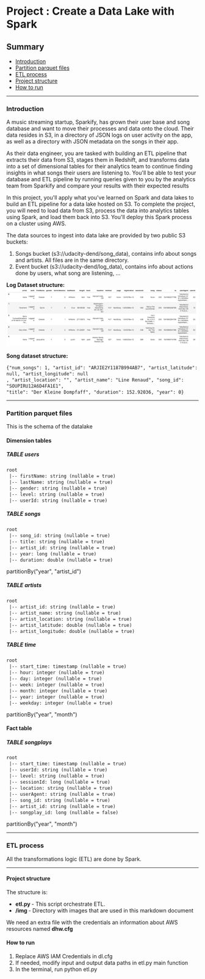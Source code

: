 # Project : Create a Data Lake with Spark

## Summary
* [Introduction](#Introduction)
* [Partition parquet files](#Partition-parquet-files)
* [ETL process](#ETL-process)
* [Project structure](#Project-structure)
* [How to run](#How-to-run)


--------------------------------------------

### Introduction


A music streaming startup, Sparkify, has grown their user base and song database and want 
to move their processes and data onto the cloud. Their data resides in S3, in a directory 
of JSON logs on user activity on the app, as well as a directory with JSON metadata 
on the songs in their app.

As their data engineer, you are tasked with building an ETL pipeline that extracts 
their data from S3, stages them in Redshift, and transforms data into a set of 
dimensional tables for their analytics team to continue finding insights in what songs 
their users are listening to. You'll be able to test your database and ETL pipeline 
by running queries given to you by the analytics team from Sparkify and compare your 
results with their expected results

In this project, you'll apply what you've learned on Spark and data lakes to build an ETL 
pipeline for a data lake hosted on S3. To complete the project, you will need to load 
data from S3, process the data into analytics tables using Spark, and load them back 
into S3. You'll deploy this Spark process on a cluster using AWS.

The data sources to ingest into data lake are provided by two public S3 buckets:

1. Songs bucket (s3://udacity-dend/song_data), contains info about songs and artists. 
All files are in the same directory.
2. Event bucket (s3://udacity-dend/log_data), contains info about actions done by users, what song are listening, ... 

<b>Log Dataset structure:</b>
![Log Dataset](./images/log_dataset.png)

<b>Song dataset structure:</b>
~~~~
{"num_songs": 1, "artist_id": "ARJIE2Y1187B994AB7", "artist_latitude": null, "artist_longitude": null
, "artist_location": "", "artist_name": "Line Renaud", "song_id": "SOUPIRU12A6D4FA1E1", 
"title": "Der Kleine Dompfaff", "duration": 152.92036, "year": 0}
~~~~
--------------------------------------------

### Partition parquet files
This is the schema of the datalake

#### Dimension tables

##### TABLE users

~~~~
root
 |-- firstName: string (nullable = true)
 |-- lastName: string (nullable = true)
 |-- gender: string (nullable = true)
 |-- level: string (nullable = true)
 |-- userId: string (nullable = true)
~~~~

##### TABLE songs

~~~~
root
 |-- song_id: string (nullable = true)
 |-- title: string (nullable = true)
 |-- artist_id: string (nullable = true)
 |-- year: long (nullable = true)
 |-- duration: double (nullable = true)
~~~~
partitionBy("year", "artist_id")

##### TABLE artists

~~~~
root
 |-- artist_id: string (nullable = true)
 |-- artist_name: string (nullable = true)
 |-- artist_location: string (nullable = true)
 |-- artist_latitude: double (nullable = true)
 |-- artist_longitude: double (nullable = true)
~~~~

##### TABLE time

~~~~
root
 |-- start_time: timestamp (nullable = true)
 |-- hour: integer (nullable = true)
 |-- day: integer (nullable = true)
 |-- week: integer (nullable = true)
 |-- month: integer (nullable = true)
 |-- year: integer (nullable = true)
 |-- weekday: integer (nullable = true)
~~~~

partitionBy("year", "month")

#### Fact table

##### TABLE songplays

~~~~
root
 |-- start_time: timestamp (nullable = true)
 |-- userId: string (nullable = true)
 |-- level: string (nullable = true)
 |-- sessionId: long (nullable = true)
 |-- location: string (nullable = true)
 |-- userAgent: string (nullable = true)
 |-- song_id: string (nullable = true)
 |-- artist_id: string (nullable = true)
 |-- songplay_id: long (nullable = false)
~~~~
partitionBy("year", "month")

--------------------------------------------

### ETL process

All the transformations logic (ETL) are done by Spark. 



--------------------------------------------

#### Project structure

The structure is:

* <b> etl.py </b> - This script orchestrate ETL.
* <b> /img </b> - Directory with images that are used in this markdown document

We need an extra file with the credentials an information about AWS resources named <b>dhw.cfg</b>

#### How to run

1. Replace AWS IAM Credentials in dl.cfg
2. If needed, modify input and output data paths in etl.py main function
3. In the terminal, run python etl.py
